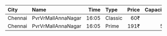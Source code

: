 | City    | Name               |  Time | Type    | Price | Capacity | Booked |
| :------ | :----------------- | ----: | :------ | ----: | -------: | -----: |
| Chennai | PvrVrMallAnnaNagar | 16:05 | Classic |   60₹ |        5 |      5 |
| Chennai | PvrVrMallAnnaNagar | 16:05 | Prime   |  191₹ |       51 |     51 |